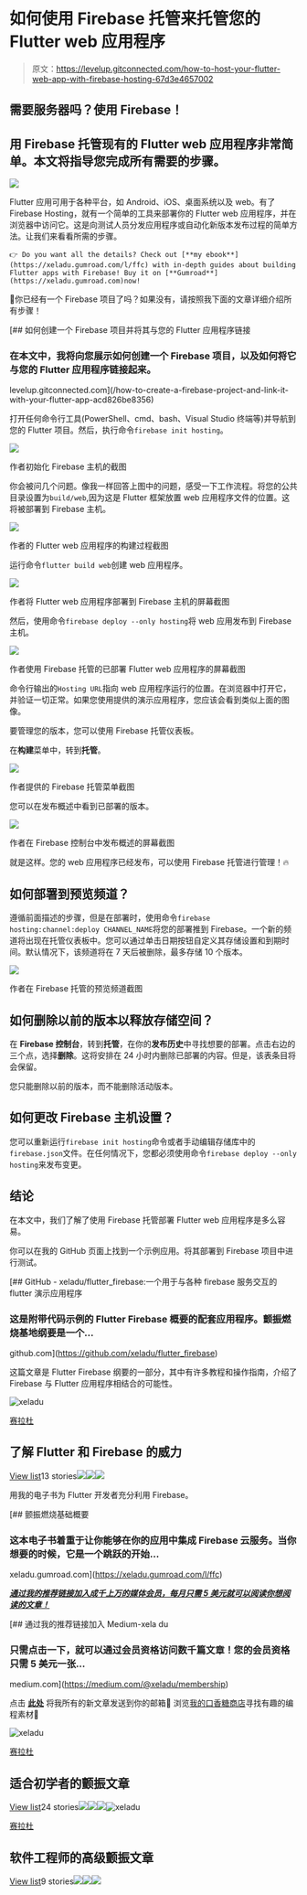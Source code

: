 # 如何使用 Firebase 托管来托管您的 Flutter web 应用程序

> 原文：<https://levelup.gitconnected.com/how-to-host-your-flutter-web-app-with-firebase-hosting-67d3e4657002>

## 需要服务器吗？使用 Firebase！

## 用 Firebase 托管现有的 Flutter web 应用程序非常简单。本文将指导您完成所有需要的步骤。

![](img/79d2502543932a397740ed22e7296d72.png)

Flutter 应用可用于各种平台，如 Android、iOS、桌面系统以及 web。有了 Firebase Hosting，就有一个简单的工具来部署你的 Flutter web 应用程序，并在浏览器中访问它。这是向测试人员分发应用程序或自动化新版本发布过程的简单方法。让我们来看看所需的步骤。

```
👉 Do you want all the details? Check out [**my ebook**](https://xeladu.gumroad.com/l/ffc) with in-depth guides about building Flutter apps with Firebase! Buy it on [**Gumroad**](https://xeladu.gumroad.com)now!
```

🔔你已经有一个 Firebase 项目了吗？如果没有，请按照我下面的文章详细介绍所有步骤！

[](/how-to-create-a-firebase-project-and-link-it-with-your-flutter-app-acd826be8356) [## 如何创建一个 Firebase 项目并将其与您的 Flutter 应用程序链接

### 在本文中，我将向您展示如何创建一个 Firebase 项目，以及如何将它与您的 Flutter 应用程序链接起来。

levelup.gitconnected.com](/how-to-create-a-firebase-project-and-link-it-with-your-flutter-app-acd826be8356) 

打开任何命令行工具(PowerShell、cmd、bash、Visual Studio 终端等)并导航到您的 Flutter 项目。然后，执行命令`firebase init hosting`。

![](img/e92ea6cf1f6a769e42af80212cbc0727.png)

作者初始化 Firebase 主机的截图

你会被问几个问题。像我一样回答上图中的问题，感受一下工作流程。将您的公共目录设置为`build/web`,因为这是 Flutter 框架放置 web 应用程序文件的位置。这将被部署到 Firebase 主机。

![](img/5b59463d18c7498b64813d7a9174ed94.png)

作者的 Flutter web 应用程序的构建过程截图

运行命令`flutter build web`创建 web 应用程序。

![](img/037c439772967abb82cd4566ad5c48f4.png)

作者将 Flutter web 应用程序部署到 Firebase 主机的屏幕截图

然后，使用命令`firebase deploy --only hosting`将 web 应用发布到 Firebase 主机。

![](img/da6e65057c0d33ed358ab89edf9f052e.png)

作者使用 Firebase 托管的已部署 Flutter web 应用程序的屏幕截图

命令行输出的`Hosting URL`指向 web 应用程序运行的位置。在浏览器中打开它，并验证一切正常。如果您使用提供的演示应用程序，您应该会看到类似上面的图像。

要管理您的版本，您可以使用 Firebase 托管仪表板。

在**构建**菜单中，转到**托管**。

![](img/22a0bc7a6e4e0fa6e25c62e1e8427980.png)

作者提供的 Firebase 托管菜单截图

您可以在发布概述中看到已部署的版本。

![](img/640279946297365a0717f4b81cd8d782.png)

作者在 Firebase 控制台中发布概述的屏幕截图

就是这样。您的 web 应用程序已经发布，可以使用 Firebase 托管进行管理！🔥

## 如何部署到预览频道？

遵循前面描述的步骤，但是在部署时，使用命令`firebase hosting:channel:deploy CHANNEL_NAME`将您的部署推到 Firebase。一个新的频道将出现在托管仪表板中。您可以通过单击日期按钮自定义其存储设置和到期时间。默认情况下，该频道将在 7 天后被删除，最多存储 10 个版本。

![](img/edf3606020730710807a57ed2e81a3d9.png)

作者在 Firebase 托管的预览频道截图

## 如何删除以前的版本以释放存储空间？

在 **Firebase 控制台**，转到**托管**，在你的**发布历史**中寻找想要的部署。点击右边的三个点，选择**删除**。这将安排在 24 小时内删除已部署的内容。但是，该表条目将会保留。

您只能删除以前的版本，而不能删除活动版本。

## 如何更改 Firebase 主机设置？

您可以重新运行`firebase init hosting`命令或者手动编辑存储库中的`firebase.json`文件。在任何情况下，您都必须使用命令`firebase deploy --only hosting`来发布变更。

## 结论

在本文中，我们了解了使用 Firebase 托管部署 Flutter web 应用程序是多么容易。

你可以在我的 GitHub 页面上找到一个示例应用。将其部署到 Firebase 项目中进行测试。

[](https://github.com/xeladu/flutter_firebase) [## GitHub - xeladu/flutter_firebase:一个用于与各种 firebase 服务交互的 flutter 演示应用程序

### 这是附带代码示例的 Flutter Firebase 概要的配套应用程序。颤振燃烧基地纲要是一个…

github.com](https://github.com/xeladu/flutter_firebase) 

这篇文章是 Flutter Firebase 纲要的一部分，其中有许多教程和操作指南，介绍了 Firebase 与 Flutter 应用程序相结合的可能性。

![xeladu](img/c6d3049714795a7a8169ac0957f05cfe.png)

[赛拉杜](https://xeladu.medium.com/?source=post_page-----67d3e4657002--------------------------------)

## 了解 Flutter 和 Firebase 的威力

[View list](https://xeladu.medium.com/list/learn-about-the-power-of-flutter-and-firebase-2ec07e25baba?source=post_page-----67d3e4657002--------------------------------)13 stories![](img/c2b6c6338bc1e357ff5cd458b093f90d.png)![](img/f235b86f847c3159f60f62e345166e9f.png)![](img/25444eac466a2c08ca8f6ee8b1f7f913.png)

用我的电子书为 Flutter 开发者充分利用 Firebase。

[](https://xeladu.gumroad.com/l/ffc) [## 颤振燃烧基础概要

### 这本电子书着重于让你能够在你的应用中集成 Firebase 云服务。当你想要的时候，它是一个跳跃的开始…

xeladu.gumroad.com](https://xeladu.gumroad.com/l/ffc) 

[***通过我的推荐链接加入成千上万的媒体会员，每月只需 5 美元就可以阅读你想阅读的文章！***](https://medium.com/@xeladu/membership)

[](https://medium.com/@xeladu/membership) [## 通过我的推荐链接加入 Medium-xela du

### 只需点击一下，就可以通过会员资格访问数千篇文章！您的会员资格只需 5 美元一张…

medium.com](https://medium.com/@xeladu/membership) 

点击 [**此处**](https://xeladu.medium.com/subscribe) 将我所有的新文章发送到你的邮箱🔔
浏览[我的口香糖商店](https://xeladu.gumroad.com/)寻找有趣的编程素材🏬

![xeladu](img/c6d3049714795a7a8169ac0957f05cfe.png)

[赛拉杜](https://xeladu.medium.com/?source=post_page-----67d3e4657002--------------------------------)

## 适合初学者的颤振文章

[View list](https://xeladu.medium.com/list/flutter-articles-for-beginners-a040ea777956?source=post_page-----67d3e4657002--------------------------------)24 stories![](img/51383106204c2ff6d45c05fd52772a7d.png)![](img/cdd4d94a464cda34d46fc00e13cf7bf9.png)![](img/367140fae23113f1e2e868c2157d1e71.png)![xeladu](img/c6d3049714795a7a8169ac0957f05cfe.png)

[赛拉杜](https://xeladu.medium.com/?source=post_page-----67d3e4657002--------------------------------)

## 软件工程师的高级颤振文章

[View list](https://xeladu.medium.com/list/advanced-flutter-articles-for-software-engineers-f074879fdef3?source=post_page-----67d3e4657002--------------------------------)9 stories![](img/e5774d314e770573e2601ca542dbc4de.png)![](img/5289da1df3e789a8ca1d3f6024c01f4b.png)![](img/642d00374fa0d6e6971120398fbbeb90.png)